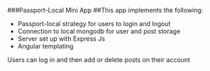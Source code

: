 ###Passport-Local Mini App
##This app implements the following:

* Passport-local strategy for users to login and logout
* Connection to local mongodb for user and post storage
* Server set up with Express Js
* Angular templating


Users can log in and then add or delete posts on their account